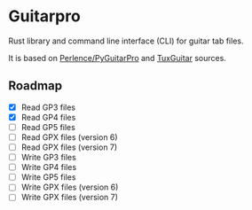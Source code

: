 # Guitarpro

Rust library and command line interface (CLI) for guitar tab files.

It is based on [Perlence/PyGuitarPro](https://github.com/Perlence/PyGuitarPro) and [TuxGuitar](http://tuxguitar.com.ar/) sources.

## Roadmap

* [x] Read GP3 files
* [x] Read GP4 files
* [ ] Read GP5 files
* [ ] Read GPX files (version 6)
* [ ] Read GPX files (version 7)
* [ ] Write GP3 files
* [ ] Write GP4 files
* [ ] Write GP5 files
* [ ] Write GPX files (version 6)
* [ ] Write GPX files (version 7)

